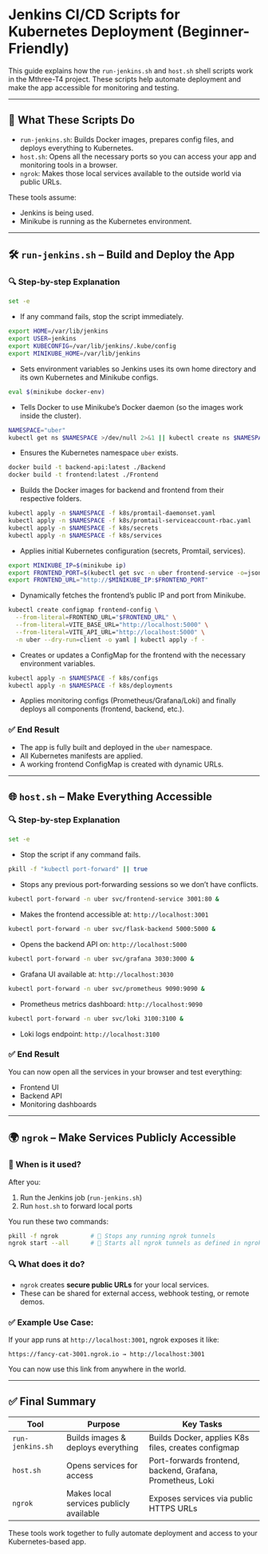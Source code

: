 # Jenkins CI/CD Scripts for Kubernetes Deployment (Beginner-Friendly)

This guide explains how the `run-jenkins.sh` and `host.sh` shell scripts work in the Mthree-T4 project. These scripts help automate deployment and make the app accessible for monitoring and testing.

---

## 🚀 What These Scripts Do

- `run-jenkins.sh`: Builds Docker images, prepares config files, and deploys everything to Kubernetes.
- `host.sh`: Opens all the necessary ports so you can access your app and monitoring tools in a browser.
- `ngrok`: Makes those local services available to the outside world via public URLs.

These tools assume:
- Jenkins is being used.
- Minikube is running as the Kubernetes environment.

---

## 🛠️ `run-jenkins.sh` – Build and Deploy the App

### 🔍 Step-by-step Explanation

```bash
set -e
```
- If any command fails, stop the script immediately.

```bash
export HOME=/var/lib/jenkins
export USER=jenkins
export KUBECONFIG=/var/lib/jenkins/.kube/config
export MINIKUBE_HOME=/var/lib/jenkins
```
- Sets environment variables so Jenkins uses its own home directory and its own Kubernetes and Minikube configs.

```bash
eval $(minikube docker-env)
```
- Tells Docker to use Minikube’s Docker daemon (so the images work inside the cluster).

```bash
NAMESPACE="uber"
kubectl get ns $NAMESPACE >/dev/null 2>&1 || kubectl create ns $NAMESPACE
```
- Ensures the Kubernetes namespace `uber` exists.

```bash
docker build -t backend-api:latest ./Backend
docker build -t frontend:latest ./Frontend
```
- Builds the Docker images for backend and frontend from their respective folders.

```bash
kubectl apply -n $NAMESPACE -f k8s/promtail-daemonset.yaml
kubectl apply -n $NAMESPACE -f k8s/promtail-serviceaccount-rbac.yaml
kubectl apply -n $NAMESPACE -f k8s/secrets
kubectl apply -n $NAMESPACE -f k8s/services
```
- Applies initial Kubernetes configuration (secrets, Promtail, services).

```bash
export MINIKUBE_IP=$(minikube ip)
export FRONTEND_PORT=$(kubectl get svc -n uber frontend-service -o=jsonpath='{.spec.ports[0].nodePort}')
export FRONTEND_URL="http://$MINIKUBE_IP:$FRONTEND_PORT"
```
- Dynamically fetches the frontend’s public IP and port from Minikube.

```bash
kubectl create configmap frontend-config \
  --from-literal=FRONTEND_URL="$FRONTEND_URL" \
  --from-literal=VITE_BASE_URL="http://localhost:5000" \
  --from-literal=VITE_API_URL="http://localhost:5000" \
  -n uber --dry-run=client -o yaml | kubectl apply -f -
```
- Creates or updates a ConfigMap for the frontend with the necessary environment variables.

```bash
kubectl apply -n $NAMESPACE -f k8s/configs
kubectl apply -n $NAMESPACE -f k8s/deployments
```
- Applies monitoring configs (Prometheus/Grafana/Loki) and finally deploys all components (frontend, backend, etc.).

### ✅ End Result
- The app is fully built and deployed in the `uber` namespace.
- All Kubernetes manifests are applied.
- A working frontend ConfigMap is created with dynamic URLs.

---

## 🌐 `host.sh` – Make Everything Accessible

### 🔍 Step-by-step Explanation

```bash
set -e
```
- Stop the script if any command fails.

```bash
pkill -f "kubectl port-forward" || true
```
- Stops any previous port-forwarding sessions so we don’t have conflicts.

```bash
kubectl port-forward -n uber svc/frontend-service 3001:80 &
```
- Makes the frontend accessible at: `http://localhost:3001`

```bash
kubectl port-forward -n uber svc/flask-backend 5000:5000 &
```
- Opens the backend API on: `http://localhost:5000`

```bash
kubectl port-forward -n uber svc/grafana 3030:3000 &
```
- Grafana UI available at: `http://localhost:3030`

```bash
kubectl port-forward -n uber svc/prometheus 9090:9090 &
```
- Prometheus metrics dashboard: `http://localhost:9090`

```bash
kubectl port-forward -n uber svc/loki 3100:3100 &
```
- Loki logs endpoint: `http://localhost:3100`

### ✅ End Result
You can now open all the services in your browser and test everything:
- Frontend UI
- Backend API
- Monitoring dashboards

---

## 🌍 `ngrok` – Make Services Publicly Accessible

### 🔹 When is it used?
After you:
1. Run the Jenkins job (`run-jenkins.sh`)
2. Run `host.sh` to forward local ports

You run these two commands:

```bash
pkill -f ngrok         # 🔄 Stops any running ngrok tunnels
ngrok start --all      # 🚀 Starts all ngrok tunnels as defined in ngrok.yml
```

### 🔍 What does it do?
- `ngrok` creates **secure public URLs** for your local services.
- These can be shared for external access, webhook testing, or remote demos.

### ✅ Example Use Case:
If your app runs at `http://localhost:3001`, ngrok exposes it like:
```
https://fancy-cat-3001.ngrok.io → http://localhost:3001
```

You can now use this link from anywhere in the world.

---

## ✅ Final Summary

| Tool | Purpose | Key Tasks |
|------|---------|-----------|
| `run-jenkins.sh` | Builds images & deploys everything | Builds Docker, applies K8s files, creates configmap |
| `host.sh` | Opens services for access | Port-forwards frontend, backend, Grafana, Prometheus, Loki |
| `ngrok` | Makes local services publicly available | Exposes services via public HTTPS URLs |

These tools work together to fully automate deployment and access to your Kubernetes-based app.
